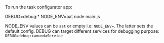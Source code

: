 To run the task configurator app: 

DEBUG=debug:* NODE_ENV=aat node main.js

NODE_ENV values can be `aat` or empty i.e: `NODE_ENV=`. The latter sets the default config. 
DEBUG can target different services for debugging purpose: `DEBUG=debug:camundaService`
